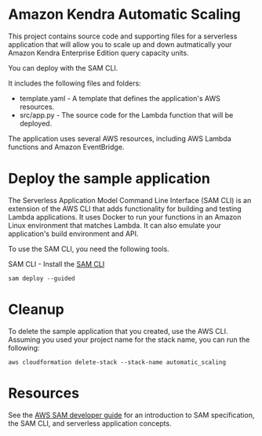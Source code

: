 # Amazon Kendra Automatic Scaling

This project contains source code and supporting files for a serverless application that will allow you to scale up and down autmatically your Amazon Kendra Enterprise Edition query capacity units.

You can deploy with the SAM CLI. 

It includes the following files and folders:

* template.yaml - A template that defines the application's AWS resources.
* src/app.py - The source code for the Lambda function that will be deployed.

The application uses several AWS resources, including AWS Lambda functions and Amazon EventBridge.

# Deploy the sample application

The Serverless Application Model Command Line Interface (SAM CLI) is an extension of the AWS CLI that adds functionality for building and testing Lambda applications. It uses Docker to run your functions in an Amazon Linux environment that matches Lambda. It can also emulate your application's build environment and API.

To use the SAM CLI, you need the following tools.

SAM CLI - Install the [SAM CLI](https://docs.aws.amazon.com/serverless-application-model/latest/developerguide/serverless-sam-cli-install.html)


```
sam deploy --guided
```


# Cleanup

To delete the sample application that you created, use the AWS CLI. Assuming you used your project name for the stack name, you can run the following:

```
aws cloudformation delete-stack --stack-name automatic_scaling
```

# Resources

See the [AWS SAM developer guide](https://docs.aws.amazon.com/serverless-application-model/latest/developerguide/what-is-sam.html) for an introduction to SAM specification, the SAM CLI, and serverless application concepts.
